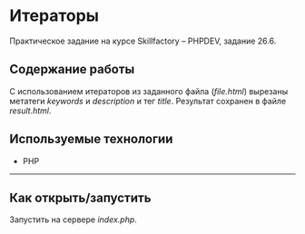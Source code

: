 # Итераторы
Практическое задание на курсе Skillfactory &ndash; PHPDEV, задание 26.6.

## Содержание работы

С использованием итераторов из заданного файла (*file.html*) вырезаны метатеги *keywords* и *description* и тег *title*. Результат сохранен в файле *result.html*.

## Используемые технологии

* PHP

---
## Как открыть/запустить

Запустить на сервере *index.php*.